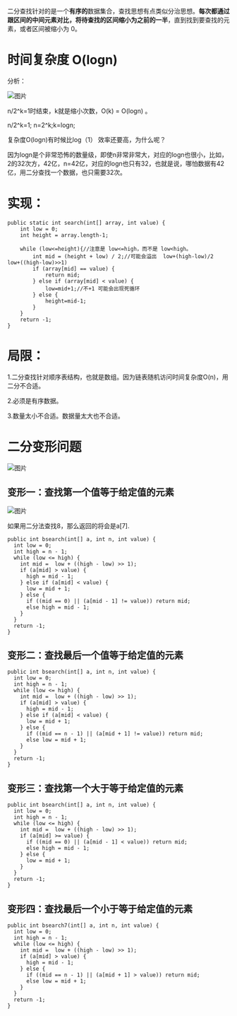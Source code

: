 二分查找针对的是一个**有序的**数据集合，查找思想有点类似分治思想。**每次都通过跟区间的中间元素对比，将待查找的区间缩小为之前的一半**，直到找到要查找的元素，或者区间被缩小为 0。

# 时间复杂度 O(logn)

分析：

![图片](https://uploader.shimo.im/f/ZwsdkOHRKNslxIjf.png!thumbnail)

n/2^k=1时结束，k就是缩小次数，O(k) = O(logn)  。

n/2^k=1; n=2^k;k=logn;

复杂度O(logn)有时候比log（1） 效率还要高，为什么呢？

因为logn是个非常恐怖的数量级，即使n非常非常大，对应的logn也很小，比如，2的32次方，42亿，n=42亿，对应的logn也只有32，也就是说，哪怕数据有42亿，用二分查找一个数据，也只需要32次。

# 实现：

```
public static int search(int[] array, int value) {
    int low = 0;
    int height = array.length-1;

    while (low<=height){//注意是 low<=high，而不是 low<high。
        int mid = (height + low) / 2;//可能会溢出  low+(high-low)/2   low+((high-low)>>1)
        if (array[mid] == value) {
            return mid;
        } else if (array[mid] < value) {
            low=mid+1;//不+1 可能会出现死循环
        } else {
            height=mid-1;
        }
    }
    return -1;
}
```
# 局限：

1.二分查找针对顺序表结构，也就是数组。因为链表随机访问时间复杂度O(n)，用二分不合适。

2.必须是有序数据。

3.数量太小不合适。数据量太大也不合适。




# 二分变形问题

![图片](https://uploader.shimo.im/f/mPIxv45pH0UH1gQb.png!thumbnail)

## 变形一：查找第一个值等于给定值的元素

![图片](https://uploader.shimo.im/f/8LLdd6W1QMcdKJue.png!thumbnail)

如果用二分法查找8，那么返回的将会是a[7].

```
public int bsearch(int[] a, int n, int value) {
  int low = 0;
  int high = n - 1;
  while (low <= high) {
    int mid =  low + ((high - low) >> 1);
    if (a[mid] > value) {
      high = mid - 1;
    } else if (a[mid] < value) {
      low = mid + 1;
    } else {
      if ((mid == 0) || (a[mid - 1] != value)) return mid;
      else high = mid - 1;
    }
  }
  return -1;
}
```
## 变形二：查找最后一个值等于给定值的元素

```
public int bsearch(int[] a, int n, int value) {
  int low = 0;
  int high = n - 1;
  while (low <= high) {
    int mid =  low + ((high - low) >> 1);
    if (a[mid] > value) {
      high = mid - 1;
    } else if (a[mid] < value) {
      low = mid + 1;
    } else {
      if ((mid == n - 1) || (a[mid + 1] != value)) return mid;
      else low = mid + 1;
    }
  }
  return -1;
}
```
## 变形三：查找第一个大于等于给定值的元素

```
public int bsearch(int[] a, int n, int value) {
  int low = 0;
  int high = n - 1;
  while (low <= high) {
    int mid =  low + ((high - low) >> 1);
    if (a[mid] >= value) {
      if ((mid == 0) || (a[mid - 1] < value)) return mid;
      else high = mid - 1;
    } else {
      low = mid + 1;
    }
  }
  return -1;
}
```
## 变形四：查找最后一个小于等于给定值的元素

```
public int bsearch7(int[] a, int n, int value) {
  int low = 0;
  int high = n - 1;
  while (low <= high) {
    int mid =  low + ((high - low) >> 1);
    if (a[mid] > value) {
      high = mid - 1;
    } else {
      if ((mid == n - 1) || (a[mid + 1] > value)) return mid;
      else low = mid + 1;
    }
  }
  return -1;
}
```
